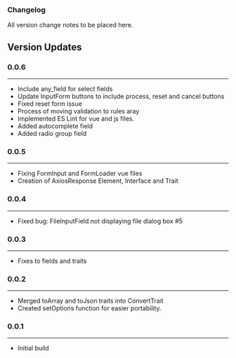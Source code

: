 ### Changelog

All version change notes to be placed here.


## Version Updates

### 0.0.6
---
-  Include any_field for select fields
-  Update InputForm buttons to include process, reset and cancel buttons
-  Fixed reset form issue
-  Process of moving validation to rules aray
-  Implemented ES Lint for vue and js files.
-  Added autocomplete field
-  Added radio group field

### 0.0.5
---
-  Fixing FormInput and FormLoader vue files
-  Creation of AxiosResponse Element, Interface and Trait

### 0.0.4
---
-  Fixed bug: FileInputField not displaying file dialog box #5

### 0.0.3
---
- Fixes to fields and traits

### 0.0.2
---
- Merged toArray and toJson traits into ConvertTrait
- Created setOptions function for easier portability.

### 0.0.1
---
- Initial build
